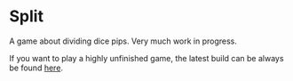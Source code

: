 # Split

A game about dividing dice pips.  Very much work in progress.

If you want to play a highly unfinished game, the latest build can be always be found [here](https://kneasle.github.io/split).
